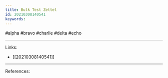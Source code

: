 ```yaml
---
title: Bulk Test Zettel
id: 20210308140541
keywords:
---
```

#alpha #bravo #charlie #delta #echo

---
Links:

- [[20210308140541]]

---
References:
